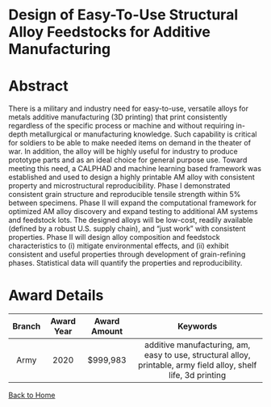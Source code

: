 
Design of Easy-To-Use Structural Alloy Feedstocks for Additive Manufacturing
============================================================================

# Abstract


There is a military and industry need for easy-to-use, versatile alloys for metals additive manufacturing (3D printing) that print consistently regardless of the specific process or machine and without requiring in-depth metallurgical or manufacturing knowledge. Such capability is critical for soldiers to be able to make needed items on demand in the theater of war. In addition, the alloy will be highly useful for industry to produce prototype parts and as an ideal choice for general purpose use. Toward meeting this need, a CALPHAD and machine learning based framework was established and used to design a highly printable AM alloy with consistent property and microstructural reproducibility. Phase I demonstrated consistent grain structure and reproducible tensile strength within 5% between specimens. Phase II will expand the computational framework for optimized AM alloy discovery and expand testing to additional AM systems and feedstock lots. The designed alloys will be low-cost, readily available (defined by a robust U.S. supply chain), and “just work” with consistent properties. Phase II will design alloy composition and feedstock characteristics to (i) mitigate environmental effects, and (ii) exhibit consistent and useful properties through development of grain-refining phases. Statistical data will quantify the properties and reproducibility.  

# Award Details

|Branch|Award Year|Award Amount|Keywords|
| :---: | :---: | :---: | :---: |
|Army|2020|$999,983|additive manufacturing, am, easy to use, structural alloy, printable, army field alloy, shelf life, 3d printing|
  
  


[Back to Home](https://github.com/chrischow/dod_sbir_awards/CC/#1107)